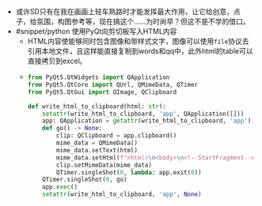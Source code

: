 - 或许SD只有在我在画画上轻车熟路时才能发挥最大作用，让它给创意，点子，给氛围，构图参考等，现在搞这个……为时尚早？但这不是不学的借口。
- #snippet/python 使用PyQt向剪切板写入HTML内容
	- HTML内容使能够同时包含图像和带样式文字，图像可以使用`file`协议去引用本地文件，且这样能直接复制到words和qq中，此外html的table可以直接拷贝到excel。
	- ```python
	  from PyQt5.QtWidgets import QApplication
	  from PyQt5.QtCore import QUrl, QMimeData, QTimer
	  from PyQt5.QtGui import QImage, QClipboard
	  
	  def write_html_to_clipboard(html: str):
	      setattr(write_html_to_clipboard, 'app', QApplication([]))
	      app: QApplication = getattr(write_html_to_clipboard, 'app')
	      def go() -> None:
	          clip: QClipboard = app.clipboard()
	          mime_data = QMimeData()
	          mime_data.setText(html)
	          mime_data.setHtml(f"<html>\n<body>\n<!--StartFragment-->{html}<!--EndFragment-->\n</body>\n</html>")
	          clip.setMimeData(mime_data)
	          QTimer.singleShot(0, lambda: app.exit(0))
	      QTimer.singleShot(0, go)
	      app.exec()
	      setattr(write_html_to_clipboard, 'app', None)
	  ```